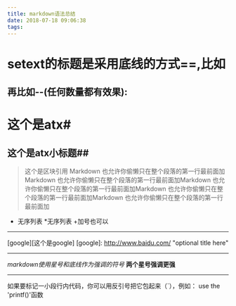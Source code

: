 ```yaml
---
title: markdown语法总结
date: 2018-07-18 09:06:38
tags: 
---
```

setext的标题是采用底线的方式==,比如
====
再比如--(任何数量都有效果):
----
# 这个是atx#
## 这个是atx小标题##

>这个是区块引用
>Markdown 也允许你偷懒只在整个段落的第一行最前面加Markdown 也允许你偷懒只在整个段落的第一行最前面加Markdown 也允许你偷懒只在整个段落的第一行最前面加Markdown 也允许你偷懒只在整个段落的第一行最前面加Markdown 也允许你偷懒只在整个段落的第一行最前面加
* 无序列表
*无序列表
+加号也可以

***
[google][这个是google]
[google]: http://www.baidu.com/ "optional title here"
***
*markdown使用星号和底线作为强调的符号*
**两个星号强调更强**
***
如果要标记一小段行内代码，你可以用反引号把它包起来（`），例如：
use the 'printf()'函数









